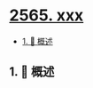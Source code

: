 # [2565. xxx](https://github.com/Tdahuyou/TNotes.leetcode/tree/main/notes/2565.%20xxx)

<!-- region:toc -->

- [1. 📝 概述](#1--概述)

<!-- endregion:toc -->

## 1. 📝 概述
